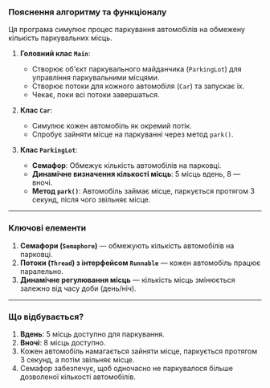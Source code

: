 ### **Пояснення алгоритму та функціоналу**

Ця програма симулює процес паркування  автомобілів на обмежену кількість паркувальних місць.

1. **Головний клас `Main`**:
    - Створює об'єкт паркувального майданчика (`ParkingLot`) для управління паркувальними місцями.
    - Створює потоки для кожного автомобіля (`Car`) та запускає їх.
    - Чекає, поки всі потоки завершаться.

2. **Клас `Car`**:
    - Симулює кожен автомобіль як окремий потік.
    - Спробує зайняти місце на паркуванні через метод `park()`.

3. **Клас `ParkingLot`**:
    - **Семафор**: Обмежує кількість автомобілів на парковці.
    - **Динамічне визначення кількості місць**: 5 місць вдень, 8 — вночі.
    - **Метод `park()`**: Автомобіль займає місце, паркується протягом 3 секунд, після чого звільняє місце.

---

### **Ключові елементи**
1. **Семафори (`Semaphore`)** — обмежують кількість автомобілів на парковці.
2. **Потоки (`Thread`) з інтерфейсом `Runnable`** — кожен автомобіль працює паралельно.
3. **Динамічне регулювання місць** — кількість місць змінюється залежно від часу доби (день/ніч).

---

### **Що відбувається?**
1. **Вдень**: 5 місць доступно для паркування.
2. **Вночі**: 8 місць доступно.
3. Кожен автомобіль намагається зайняти місце, паркується протягом 3 секунд, а потім звільняє місце.
4. Семафор забезпечує, щоб одночасно не паркувалося більше дозволеної кількості автомобілів.
